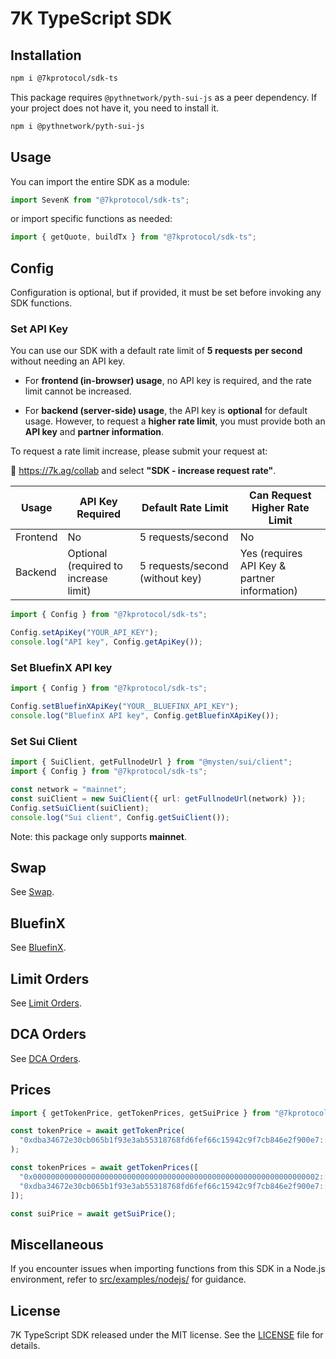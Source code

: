 # 7K TypeScript SDK

## Installation

```bash
npm i @7kprotocol/sdk-ts
```

This package requires `@pythnetwork/pyth-sui-js` as a peer dependency. If your
project does not have it, you need to install it.

```bash
npm i @pythnetwork/pyth-sui-js
```

## Usage

You can import the entire SDK as a module:

```typescript
import SevenK from "@7kprotocol/sdk-ts";
```

or import specific functions as needed:

```typescript
import { getQuote, buildTx } from "@7kprotocol/sdk-ts";
```

## Config

Configuration is optional, but if provided, it must be set before invoking any
SDK functions.

### Set API Key

You can use our SDK with a default rate limit of **5 requests per second**
without needing an API key.

- For **frontend (in-browser) usage**, no API key is required, and the rate
  limit cannot be increased.

- For **backend (server-side) usage**, the API key is **optional** for default
  usage. However, to request a **higher rate limit**, you must provide both an
  **API key** and **partner information**.

To request a rate limit increase, please submit your request at:

🔗 <https://7k.ag/collab> and select **"SDK - increase request rate"**.

| Usage    | API Key Required                      | Default Rate Limit              | Can Request Higher Rate Limit                |
| -------- | ------------------------------------- | ------------------------------- | -------------------------------------------- |
| Frontend | No                                    | 5 requests/second               | No                                           |
| Backend  | Optional (required to increase limit) | 5 requests/second (without key) | Yes (requires API Key & partner information) |

```typescript
import { Config } from "@7kprotocol/sdk-ts";

Config.setApiKey("YOUR_API_KEY");
console.log("API key", Config.getApiKey());
```

### Set BluefinX API key

```typescript
import { Config } from "@7kprotocol/sdk-ts";

Config.setBluefinXApiKey("YOUR__BLUEFINX_API_KEY");
console.log("BluefinX API key", Config.getBluefinXApiKey());
```

### Set Sui Client

```typescript
import { SuiClient, getFullnodeUrl } from "@mysten/sui/client";
import { Config } from "@7kprotocol/sdk-ts";

const network = "mainnet";
const suiClient = new SuiClient({ url: getFullnodeUrl(network) });
Config.setSuiClient(suiClient);
console.log("Sui client", Config.getSuiClient());
```

Note: this package only supports **mainnet**.

## Swap

See [Swap](docs/SWAP.md).

## BluefinX

See [BluefinX](docs/BLUEFINX.md).

## Limit Orders

See [Limit Orders](docs/LIMIT.md).

## DCA Orders

See [DCA Orders](docs/DCA.md).

## Prices

```typescript
import { getTokenPrice, getTokenPrices, getSuiPrice } from "@7kprotocol/sdk-ts";

const tokenPrice = await getTokenPrice(
  "0xdba34672e30cb065b1f93e3ab55318768fd6fef66c15942c9f7cb846e2f900e7::usdc::USDC",
);

const tokenPrices = await getTokenPrices([
  "0x0000000000000000000000000000000000000000000000000000000000000002::sui::SUI",
  "0xdba34672e30cb065b1f93e3ab55318768fd6fef66c15942c9f7cb846e2f900e7::usdc::USDC",
]);

const suiPrice = await getSuiPrice();
```

## Miscellaneous

If you encounter issues when importing functions from this SDK in a Node.js
environment, refer to [src/examples/nodejs/](./src/examples/nodejs/) for
guidance.

## License

7K TypeScript SDK released under the MIT license. See the [LICENSE](./LICENSE)
file for details.
